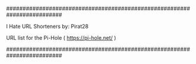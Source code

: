 #########################################################################

I Hate URL Shorteners
by: Pirat28

URL list for the Pi-Hole ( https://pi-hole.net/ )

#########################################################################
